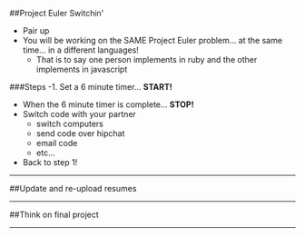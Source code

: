 
##Project Euler Switchin'
- Pair up
- You will be working on the SAME Project Euler problem... at the same time... in a different languages!
  - That is to say one person implements in ruby and the other implements in javascript

###Steps
-1. Set a 6 minute timer... **START!**
- When the 6 minute timer is complete... **STOP!**
- Switch code with your partner
  - switch computers
  - send code over hipchat
  - email code
  - etc...
- Back to step 1!

---

##Update and re-upload resumes

---

##Think on final project

---
